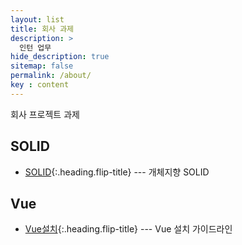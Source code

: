 ```yaml
---
layout: list
title: 회사 과제
description: >
  인턴 업무
hide_description: true
sitemap: false
permalink: /about/
key : content
---
```


회사 프로젝트 과제

## SOLID
* [SOLID]{:.heading.flip-title} --- 개체지향 SOLID

## Vue
* [Vue설치]{:.heading.flip-title} --- Vue 설치 가이드라인








[SOLID]: solid.md
[Vue설치]: Vue.md

